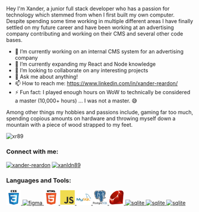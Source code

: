 Hey I'm Xander, a junior full stack developer who has a passion for technology which stemmed from when I first built my own computer. Despite spending some time working in multiple different areas I have finally settled on my future career and have been working at an advertising company contributing and working on their CMS and several other code bases. 

- 🔭 I’m currently working on an internal CMS system for an advertising company
- 🌱 I’m currently expanding my React and Node knowledge
- 👯 I’m looking to collaborate on any interesting projects
- 💬 Ask me about anything!
- 📫 How to reach me: https://www.linkedin.com/in/xander-reardon/
- ⚡ Fun fact: I played enough hours on WoW to technically be considered a master (10,000+ hours) ... I was not a master. 😅

Among other things my hobbies and passions include, gaming far too much, spending copious amounts on hardware and throwing myself down a mountain with a piece of wood strapped to my feet. 

<p align="left"> <img src="https://komarev.com/ghpvc/?username=xr89&label=Profile%20views&color=0e75b6&style=flat" alt="xr89" /> </p>

<h3 align="left">Connect with me:</h3>
<p align="left">
<a href="https://linkedin.com/in/xander-reardon" target="blank"><img align="center" src="https://raw.githubusercontent.com/rahuldkjain/github-profile-readme-generator/master/src/images/icons/Social/linked-in-alt.svg" alt="xander-reardon" height="30" width="40" /></a>
<a href="https://instagram.com/xanldn89" target="blank"><img align="center" src="https://raw.githubusercontent.com/rahuldkjain/github-profile-readme-generator/master/src/images/icons/Social/instagram.svg" alt="xanldn89" height="30" width="40" /></a>
</p>

<h3 align="left">Languages and Tools:</h3>
<p align="left"> <a href="https://www.w3schools.com/css/" target="_blank"> <img src="https://raw.githubusercontent.com/devicons/devicon/master/icons/css3/css3-original-wordmark.svg" alt="css3" width="40" height="40"/> </a> <a href="https://www.figma.com/" target="_blank"> <img src="https://www.vectorlogo.zone/logos/figma/figma-icon.svg" alt="figma" width="40" height="40"/> </a> <a href="https://www.w3.org/html/" target="_blank"> <img src="https://raw.githubusercontent.com/devicons/devicon/master/icons/html5/html5-original-wordmark.svg" alt="html5" width="40" height="40"/> </a> <a href="https://developer.mozilla.org/en-US/docs/Web/JavaScript" target="_blank"> <img src="https://raw.githubusercontent.com/devicons/devicon/master/icons/javascript/javascript-original.svg" alt="javascript" width="40" height="40"/> </a> <a href="https://www.mysql.com/" target="_blank"> <img src="https://raw.githubusercontent.com/devicons/devicon/master/icons/mysql/mysql-original-wordmark.svg" alt="mysql" width="40" height="40"/> </a> <a href="https://www.postgresql.org" target="_blank"> <img src="https://raw.githubusercontent.com/devicons/devicon/master/icons/postgresql/postgresql-original-wordmark.svg" alt="postgresql" width="40" height="40"/> </a> <a href="https://www.ruby-lang.org/en/" target="_blank"> <img src="https://raw.githubusercontent.com/devicons/devicon/master/icons/ruby/ruby-original.svg" alt="ruby" width="40" height="40"/> </a> <a href="https://www.sqlite.org/" target="_blank"> <img src="https://www.vectorlogo.zone/logos/sqlite/sqlite-icon.svg" alt="sqlite" width="40" height="40"/> </a> <a href="https://reactjs.org/" target="_blank"> <img src="https://www.vectorlogo.zone/logos/reactjs/reactjs-icon.svg" alt="sqlite" width="40" height="40"/> </a> <a href="https://nodejs.org/en/" target="_blank"> <img src="https://www.vectorlogo.zone/logos/nodejs/nodejs-icon.svg" alt="sqlite" width="40" height="40"/> </a></p>





